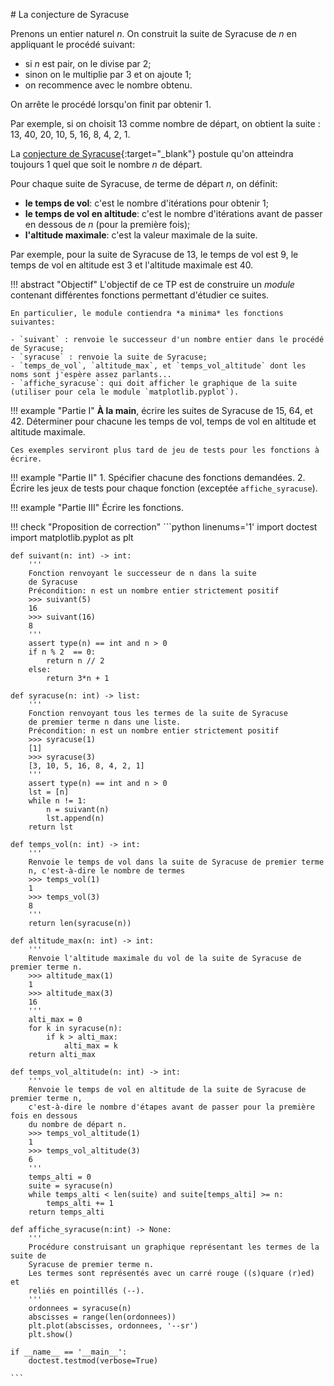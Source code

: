 # La conjecture de Syracuse

Prenons un entier naturel $n$. On construit la suite de Syracuse de $n$ en appliquant le procédé suivant:

- si $n$ est pair, on le divise par 2;
- sinon on le multiplie par 3 et on ajoute 1;
- on recommence avec le nombre obtenu.

On arrête le procédé lorsqu'on finit par obtenir 1. 

Par exemple, si on choisit 13 comme nombre de départ, on obtient la suite : 13, 40, 20, 10, 5, 16, 8, 4, 2, 1.

La [conjecture de Syracuse](https://fr.wikipedia.org/wiki/Conjecture_de_Syracuse){:target="_blank"} postule qu'on atteindra toujours 1 quel que soit le nombre $n$ de départ.

Pour chaque suite de Syracuse, de terme de départ $n$, on définit:

- **le temps de vol**: c'est le nombre d'itérations pour obtenir 1;
- **le temps de vol en altitude**: c'est le nombre d'itérations avant de passer en dessous de $n$ (pour la première fois);
- **l'altitude maximale**: c'est la valeur maximale de la suite.

Par exemple, pour la suite de Syracuse de 13, le temps de vol est 9, le temps de vol en altitude est 3 et l'altitude maximale est 40.

!!! abstract "Objectif"
    L'objectif de ce TP est de construire un *module* contenant différentes fonctions permettant d'étudier ce suites.

    En particulier, le module contiendra *a minima* les fonctions suivantes:

    - `suivant` : renvoie le successeur d'un nombre entier dans le procédé de Syracuse;
    - `syracuse` : renvoie la suite de Syracuse;
    - `temps_de_vol`, `altitude_max`, et `temps_vol_altitude` dont les noms sont j'espère assez parlants...
    - `affiche_syracuse`: qui doit afficher le graphique de la suite (utiliser pour cela le module `matplotlib.pyplot`).

!!! example "Partie I"
    **À la main**, écrire les suites de Syracuse de 15, 64, et 42. Déterminer pour chacune les temps de vol, temps de vol en altitude et altitude maximale.

    Ces exemples serviront plus tard de jeu de tests pour les fonctions à écrire.

!!! example "Partie II"
    1. Spécifier chacune des fonctions demandées.
    2. Écrire les jeux de tests pour chaque fonction (exceptée `affiche_syracuse`).

!!! example "Partie III"
    Écrire les fonctions.


!!! check "Proposition de correction"
    ```python linenums='1'
    import doctest
    import matplotlib.pyplot as plt

    def suivant(n: int) -> int:
        '''
        Fonction renvoyant le successeur de n dans la suite
        de Syracuse
        Précondition: n est un nombre entier strictement positif
        >>> suivant(5)
        16
        >>> suivant(16)
        8
        '''
        assert type(n) == int and n > 0
        if n % 2  == 0:
            return n // 2
        else:
            return 3*n + 1

    def syracuse(n: int) -> list:
        '''
        Fonction renvoyant tous les termes de la suite de Syracuse
        de premier terme n dans une liste.
        Précondition: n est un nombre entier strictement positif
        >>> syracuse(1)
        [1]
        >>> syracuse(3)
        [3, 10, 5, 16, 8, 4, 2, 1]
        '''
        assert type(n) == int and n > 0
        lst = [n]
        while n != 1:
            n = suivant(n)
            lst.append(n)
        return lst
            
    def temps_vol(n: int) -> int:
        '''
        Renvoie le temps de vol dans la suite de Syracuse de premier terme
        n, c'est-à-dire le nombre de termes
        >>> temps_vol(1)
        1
        >>> temps_vol(3)
        8
        '''
        return len(syracuse(n))

    def altitude_max(n: int) -> int:
        '''
        Renvoie l'altitude maximale du vol de la suite de Syracuse de premier terme n.
        >>> altitude_max(1)
        1
        >>> altitude_max(3)
        16
        '''
        alti_max = 0
        for k in syracuse(n):
            if k > alti_max:
                alti_max = k
        return alti_max

    def temps_vol_altitude(n: int) -> int:
        '''
        Renvoie le temps de vol en altitude de la suite de Syracuse de premier terme n,
        c'est-à-dire le nombre d'étapes avant de passer pour la première fois en dessous
        du nombre de départ n.
        >>> temps_vol_altitude(1)
        1
        >>> temps_vol_altitude(3)
        6
        '''
        temps_alti = 0
        suite = syracuse(n)
        while temps_alti < len(suite) and suite[temps_alti] >= n:
            temps_alti += 1
        return temps_alti

    def affiche_syracuse(n:int) -> None:
        '''
        Procédure construisant un graphique représentant les termes de la suite de
        Syracuse de premier terme n.
        Les termes sont représentés avec un carré rouge ((s)quare (r)ed) et
        reliés en pointillés (--).
        '''
        ordonnees = syracuse(n)
        abscisses = range(len(ordonnees))
        plt.plot(abscisses, ordonnees, '--sr')
        plt.show()

    if __name__ == '__main__':
        doctest.testmod(verbose=True)
    
    ```